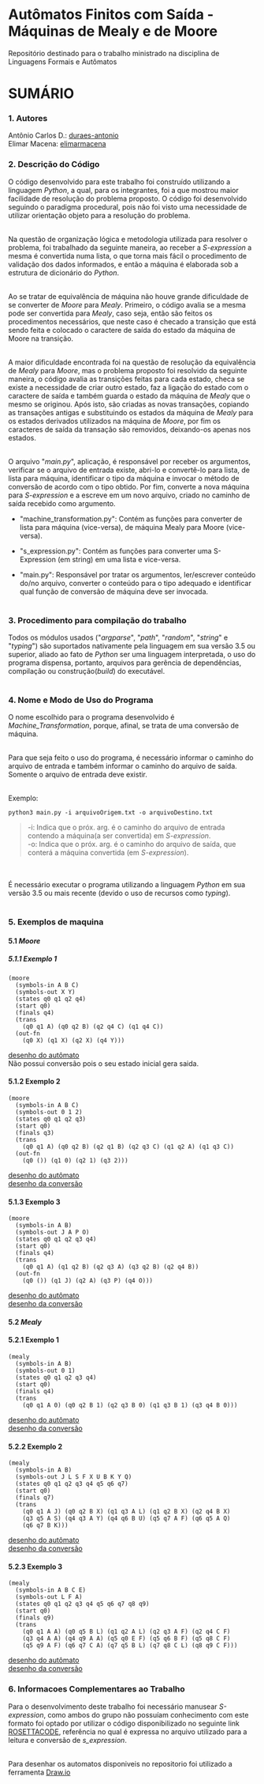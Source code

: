 # Autômatos Finitos com Saída - Máquinas de Mealy e de Moore<br>
Repositório destinado para o trabalho ministrado na disciplina de Linguagens Formais e Autômatos

# SUMÁRIO<br>

### 1. Autores<br>
Antônio Carlos D.:  [duraes-antonio](https://github.com/duraes-antonio)<br>
Elimar Macena:      [elimarmacena](https://github.com/elimarmacena)<br>

### 2. Descrição do Código<br>
O código desenvolvido para este trabalho foi construído utilizando a linguagem <i>Python</i>, a qual, para os integrantes, foi a que mostrou maior facilidade de resolução do problema proposto. O código foi desenvolvido seguindo o paradigma procedural, pois não foi visto uma necessidade de utilizar orientação objeto para a resolução do problema.<br><br>
 
Na questão de organização lógica e metodologia utilizada para resolver o problema, foi trabalhado da seguinte maneira, ao receber a <i>S-expression</i> a mesma é convertida numa lista, o que torna mais fácil o procedimento de validação dos dados informados, e então a máquina é elaborada sob a estrutura de dicionário do <i>Python</i>.<br><br>
 
Ao se tratar de equivalência de máquina não houve grande dificuldade de se converter de <i>Moore</i> para <i>Mealy</i>. Primeiro, o código avalia se a mesma pode ser convertida para <i>Mealy</i>, caso seja, então são feitos os procedimentos necessários, que neste caso é checado a transição que está sendo feita e colocado o caractere de saída do estado da máquina de Moore na transição.<br><br>

A maior dificuldade encontrada foi na questão de resolução da equivalência de <i>Mealy</i> para <i>Moore</i>, mas o problema proposto foi resolvido da seguinte maneira, o código avalia as transições feitas para cada estado, checa se existe a necessidade de criar outro estado, faz a ligação do estado com o caractere de saída e também guarda o estado da máquina de <i>Mealy</i> que o mesmo se originou. Após isto, são criadas as novas transações, copiando as transações antigas e substituindo os estados da máquina de <i>Mealy</i> para os estados derivados utilizados na máquina de <i>Moore</i>, por fim os caracteres de saída da transação são removidos, deixando-os apenas nos estados.<br><br>

O arquivo "<i>main.py</i>", aplicação, é responsável por receber os argumentos, verificar se o arquivo de entrada existe, abri-lo e convertê-lo para lista, de lista para máquina, identificar o tipo da máquina e invocar o método de conversão de acordo com o tipo obtido. Por fim, converte a nova máquina para <i>S-expression</i> e a escreve em um novo arquivo, criado no caminho de saída recebido como argumento.<br>

* "machine_transformation.py": Contém as funções para converter de lista para máquina (vice-versa), de máquina Mealy para Moore (vice-versa).<br>

* "s_expression.py": Contém as funções para converter uma S-Expression (em string) em uma lista e vice-versa.<br>

* "main.py": Responsável por tratar os argumentos, ler/escrever conteúdo do/no arquivo, converter o conteúdo para o tipo adequado e identificar qual função de conversão de máquina deve ser invocada.<br><br>

### 3. Procedimento para compilação do trabalho<br>

Todos os módulos usados ("<i>argparse</i>", "<i>path</i>", "<i>random</i>", "<i>string</i>" e "<i>typing</i>") são suportados nativamente pela linguagem em sua versão 3.5 ou superior, aliado ao fato de <i>Python</i> ser uma linguagem interpretada, o uso do programa dispensa, portanto, arquivos para gerência de dependências, compilação ou construção(<i>build</i>) do executável.<br><br>
  
### 4. Nome e Modo de Uso do Programa<br>
O nome escolhido para o programa desenvolvido é <i>Machine_Transformation</i>, porque, afinal, se trata de uma conversão de máquina.<br><br>

Para que seja feito o uso do programa, é necessário informar o caminho do arquivo de entrada e também informar o caminho do arquivo de saída. Somente o arquivo de entrada deve existir.<br><br>

Exemplo:
```shell
python3 main.py -i arquivoOrigem.txt -o arquivoDestino.txt
```
>-i: Indica que o próx. arg. é o caminho do arquivo de entrada contendo a máquina(a ser convertida) em <i>S-expression</i>.<br>
>-o: Indica que o próx. arg. é o caminho do arquivo de saída, que conterá a máquina convertida (em <i>S-expression</i>).

<br><br>
É necessário executar o programa utilizando a linguagem <i>Python</i> em sua versão 3.5 ou mais recente (devido o uso de recursos como <i>typing</i>).<br><br>

### 5. Exemplos de maquina<br>
#### 5.1 <i>Moore</i> <br> 
##### 5.1.1 Exemplo 1<br>
```
(moore 
  (symbols-in A B C) 
  (symbols-out X Y) 
  (states q0 q1 q2 q4) 
  (start q0) 
  (finals q4) 
  (trans
    (q0 q1 A) (q0 q2 B) (q2 q4 C) (q1 q4 C))
  (out-fn
    (q0 X) (q1 X) (q2 X) (q4 Y)))
```
[desenho do autômato](https://github.com/elimarmacena/mMealy-_-mMoore/blob/master/automatos/MOORE_IMAGEM/AUTOMATO_01_MOORE__INTRASITIVE.svg)
<br>Não possui conversão pois o seu estado inicial gera saida.

#### 5.1.2 Exemplo 2<br>
```
(moore 
  (symbols-in A B C) 
  (symbols-out 0 1 2) 
  (states q0 q1 q2 q3) 
  (start q0) 
  (finals q3) 
  (trans
    (q0 q1 A) (q0 q2 B) (q2 q1 B) (q2 q3 C) (q1 q2 A) (q1 q3 C)) 
  (out-fn
    (q0 ()) (q1 0) (q2 1) (q3 2)))
```
[desenho do autômato](https://github.com/elimarmacena/mMealy-_-mMoore/blob/master/automatos/MOORE_IMAGEM/AUTOMATO_02_MOORE.svg)<br>
[desenho da conversão](https://github.com/elimarmacena/mMealy-_-mMoore/blob/master/automatos/MOORE_IMAGEM/AUTOMATO_02_MOORE_CONVERTED.svg)
#### 5.1.3 Exemplo 3<br>
```
(moore 
  (symbols-in A B) 
  (symbols-out J A P O) 
  (states q0 q1 q2 q3 q4) 
  (start q0) 
  (finals q4) 
  (trans
    (q0 q1 A) (q1 q2 B) (q2 q3 A) (q3 q2 B) (q2 q4 B)) 
  (out-fn
    (q0 ()) (q1 J) (q2 A) (q3 P) (q4 O)))
```
[desenho do autômato](https://github.com/elimarmacena/mMealy-_-mMoore/blob/master/automatos/MOORE_IMAGEM/AUTOMATO_03_MOORE.svg)<br>
[desenho da conversão](https://github.com/elimarmacena/mMealy-_-mMoore/blob/master/automatos/MOORE_IMAGEM/AUTOMATO_03_MOORE_CONVERTED.svg)
#### 5.2 <i>Mealy</i> <br> 
#### 5.2.1 Exemplo 1<br>
```
(mealy 
  (symbols-in A B) 
  (symbols-out 0 1) 
  (states q0 q1 q2 q3 q4) 
  (start q0) 
  (finals q4) 
  (trans
    (q0 q1 A 0) (q0 q2 B 1) (q2 q3 B 0) (q1 q3 B 1) (q3 q4 B 0)))
```
[desenho do autômato](https://github.com/elimarmacena/mMealy-_-mMoore/blob/master/automatos/MEALY_IMAGEM/AUTOMATO_01_MEALY.svg)<br>
[desenho da conversão](https://github.com/elimarmacena/mMealy-_-mMoore/blob/master/automatos/MEALY_IMAGEM/AUTOMATO_01_MEALY_CONVERTED.svg)

#### 5.2.2 Exemplo 2<br>
```
(mealy 
  (symbols-in A B) 
  (symbols-out J L S F X U B K Y Q) 
  (states q0 q1 q2 q3 q4 q5 q6 q7) 
  (start q0) 
  (finals q7) 
  (trans
    (q0 q1 A J) (q0 q2 B X) (q1 q3 A L) (q1 q2 B X) (q2 q4 B X)
    (q3 q5 A S) (q4 q3 A Y) (q4 q6 B U) (q5 q7 A F) (q6 q5 A Q)
    (q6 q7 B K)))
```
[desenho do autômato](https://github.com/elimarmacena/mMealy-_-mMoore/blob/master/automatos/MEALY_IMAGEM/AUTOMATO_02_MEALY.svg)<br>
[desenho da conversão](https://github.com/elimarmacena/mMealy-_-mMoore/blob/master/automatos/MEALY_IMAGEM/AUTOMATO_02_MEALY_CONVERTED.svg)

#### 5.2.3 Exemplo 3<br>
```
(mealy 
  (symbols-in A B C E) 
  (symbols-out L F A) 
  (states q0 q1 q2 q3 q4 q5 q6 q7 q8 q9) 
  (start q0) 
  (finals q9) 
  (trans
    (q0 q1 A A) (q0 q5 B L) (q1 q2 A L) (q2 q3 A F) (q2 q4 C F)
    (q3 q4 A A) (q4 q9 A A) (q5 q0 E F) (q5 q6 B F) (q5 q8 C F)
    (q5 q9 A F) (q6 q7 C A) (q7 q5 B L) (q7 q8 C L) (q8 q9 C F)))
```
[desenho do autômato](https://github.com/elimarmacena/mMealy-_-mMoore/blob/master/automatos/MEALY_IMAGEM/AUTOMATO_03_MEALY.svg)<br>
[desenho da conversão](https://github.com/elimarmacena/mMealy-_-mMoore/blob/master/automatos/MEALY_IMAGEM/AUTOMATO_03_MEALY_CONVERTED.svg)



### 6. Informacoes Complementares ao Trabalho<br>
Para o desenvolvimento deste trabalho foi necessário manusear <i>S-expression</i>, como ambos do grupo não possuíam conhecimento com este formato foi optado por utilizar o código disponibilizado no seguinte link [ROSETTACODE](https://rosettacode.org/wiki/S-Expressions#Python), referência no qual é expressa no arquivo utilizado para a leitura e conversão de <i>s_expression</i>.<br><br>

Para desenhar os automatos disponiveis no repositorio foi utilizado a ferramenta [Draw.io](https://www.draw.io/)<br><br>


